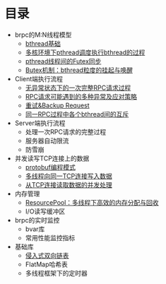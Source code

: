 # 目录
* brpc的M:N线程模型
  * [bthread基础](docs/bthread_basis.md)
  * [多核环境下pthread调度执行bthread的过程](docs/bthread_schedule.md)
  * [pthread线程间的Futex同步](docs/futex.md)
  * [Butex机制：bthread粒度的挂起与唤醒](docs/butex.md)
* Client端执行流程
  * [无异常状态下的一次完整RPC请求过程](docs/client_rpc_normal.md)
  * [RPC请求可能遇到的多种异常及应对策略](docs/client_rpc_exception.md)
  * [重试&Backup Request](docs/client_retry.md)
  * [同一RPC过程中各个bthread间的互斥](docs/client_bthread_sync.md)
* Server端执行流程
  * 处理一次RPC请求的完整过程
  * 服务器自动限流
  * 防雪崩
* 并发读写TCP连接上的数据
  * [protobuf编程模式](docs/io_protobuf.md)
  * [多线程向同一TCP连接写入数据](docs/io_write.md)
  * [从TCP连接读取数据的并发处理](docs/io_read.md)
* 内存管理
  * [ResourcePool：多线程下高效的内存分配与回收](docs/resource_pool.md)
  * I/O读写缓冲区
* brpc的实时监控
  * bvar库
  * 常用性能监控指标
* 基础库
  * [侵入式双向链表](docs/linkedlist.md)
  * FlatMap哈希表
  * 多线程框架下的定时器
